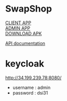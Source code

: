 # SwapShop

<a href="http://34.199.239.78">CLIENT APP</a>
</br>
<a href="http://34.199.239.78:81">ADMIN APP</a>
</br>
<a href="http://34.199.239.78:1000">DOWNLOAD APK</a>

<a href="https://documenter.getpostman.com/view/5594301/2s9YRFVANr">API documentation</a>

# keycloak

<a href="http://34.199.239.78:8080/">http://34.199.239.78:8080/</a>

- username : admin
- password : dsi31
